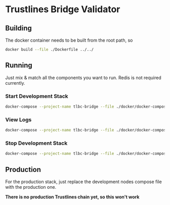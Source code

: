 Trustlines Bridge Validator
===========================

Building
--------
The docker container needs to be built from the root path, so

```bash
docker build --file ./Dockerfile ../../
```

Running
-------

Just mix & match all the components you want to run. Redis is not required currently.

### Start Development Stack
```bash
docker-compose --project-name tlbc-bridge --file ./docker/docker-compose.yml --file ./docker/docker-compose-nodes-development.yml --file ./docker/docker-compose-redis.yml up --detach
```

### View Logs
```bash
docker-compose --project-name tlbc-bridge --file ./docker/docker-compose.yml --file ./docker/docker-compose-nodes-development.yml --file ./docker/docker-compose-redis.yml logs -f
```

### Stop Development Stack
```bash
docker-compose --project-name tlbc-bridge --file ./docker/docker-compose.yml --file ./docker/docker-compose-nodes-development.yml --file ./docker/docker-compose-redis.yml down
```

Production
----------
For the production stack, just replace the development nodes compose file with the production one.

**There is no production Trustlines chain yet, so this won't work**
